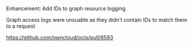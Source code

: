 Enhancement: Add IDs to graph resource logging

Graph access logs were unsuable as they didn't contain IDs to match them to a request

https://github.com/owncloud/ocis/pull/6593
